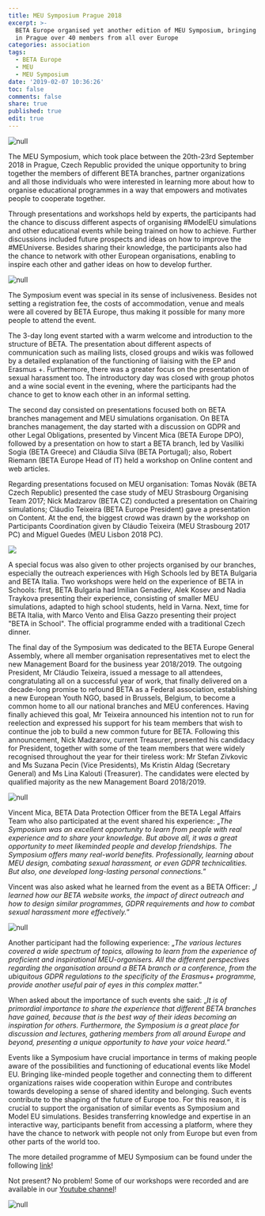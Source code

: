 ```yaml
---
title: MEU Symposium Prague 2018
excerpt: >-
  BETA Europe organised yet another edition of MEU Symposium, bringing together
  in Prague over 40 members from all over Europe
categories: association
tags:
  - BETA Europe
  - MEU
  - MEU Symposium
date: '2019-02-07 10:36:26'
toc: false
comments: false
share: true
published: true
edit: true
---
```

![null](/assets/images/sym1.jpg)

The MEU Symposium, which took place between the 20th-23rd September 2018 in Prague, Czech Republic provided the unique opportunity to bring together the members of different BETA branches, partner organizations and all those individuals who were interested in learning more about how to organise educational programmes in a way that empowers and motivates people to cooperate together.

Through presentations and workshops held by experts, the participants had the chance to discuss different aspects of organising #ModelEU simulations and other educational events while being trained on how to achieve. Further discussions included future prospects and ideas on how to improve the #MEUniverse. Besides sharing their knowledge, the participants also had the chance to network with other European organisations, enabling to inspire each other and gather ideas on how to develop further.

![null](/assets/images/sym2.jpg)

The Symposium event was special in its sense of inclusiveness. Besides not setting a registration fee, the costs of accommodation, venue and meals were all covered by BETA Europe, thus making it possible for many more people to attend the event. 

The 3-day long event started with a warm welcome and introduction to the structure of BETA. The presentation about different aspects of communication such as mailing lists, closed groups and wikis was followed by a detailed explanation of the functioning of liaising with the EP and Erasmus +. Furthermore, there was a greater focus on the presentation of sexual harassment too. The introductory day was closed with group photos and a wine social event in the evening, where the participants had the chance to get to know each other in an informal setting. 

The second day consisted on presentations focused both on BETA branches management and MEU simulations organisation. On BETA branches management, the day started with a discussion on GDPR and other Legal Obligations, presented by Vincent Mica (BETA Europe DPO), followed by a presentation on how to start a BETA branch, led by Vasiliki Sogia (BETA Greece) and Cláudia Silva (BETA Portugal); also, Robert Riemann (BETA Europe Head of IT) held a workshop on Online content and web articles. 

Regarding presentations focused on MEU organisation: Tomas Novák (BETA Czech Republic) presented the case study of MEU Strasbourg Organising Team 2017; Nick Madzarov (BETA CZ) conducted a presentation on Chairing simulations; Cláudio Teixeira (BETA Europe President) gave a presentation on Content. At the end, the biggest crowd was drawn by the workshop on Participants Coordination given by Cláudio Teixeira (MEU Strasbourg 2017 PC) and Miguel Guedes (MEU Lisbon 2018 PC). 

![](/assets/images/42529940_10156500162833211_2838643868470083584_o.jpg)

A special focus was also given to other projects organised by our branches, especially the outreach experiences with High Schools led by BETA Bulgaria and BETA Italia. Two workshops were held on the experience of BETA in Schools: first, BETA Bulgaria had Imilian Genadiev, Alek Kosev and Nadia Traykova presenting their experience, consisting of smaller MEU simulations, adapted to high school students, held in Varna. Next, time for BETA Italia, with Marco Vento and Elisa Gazzo presenting their project "BETA in School". The official programme ended with a traditional Czech dinner. 

The final day of the Symposium was dedicated to the BETA Europe General Assembly, where all member organisation representatives met to elect the new Management Board for the business year 2018/2019. The outgoing President, Mr Cláudio Teixeira, issued a message to all attendees, congratulating all on a successful year of work, that finally delivered on a decade-long promise to refound BETA as a Federal association, establishing a new European Youth NGO, based in Brussels, Belgium, to become a common home to all our national branches and MEU conferences. Having finally achieved this goal, Mr Teixeira announced his intention not to run for reelection and expressed his support for his team members that wish to continue the job to build a new common future for BETA. Following this announcement, Nick Madzarov, current Treasurer, presented his candidacy for President, together with some of the team members that were widely recognised throughout the year for their tireless work: Mr Stefan Zivkovic and Ms Suzana Pecin (Vice Presidents), Ms Kristin Aldag (Secretary General) and Ms Lina Kalouti (Treasurer). The candidates were elected by qualified majority as the new Management Board 2018/2019.

![null](/assets/images/sym3.jpg)

Vincent Mica, BETA Data Protection Officer from the BETA Legal Affairs Team who also participated at the event shared his experience: „_The Symposium was an excellent opportunity to learn from people with real experience and to share your knowledge. But above all, it was a great opportunity to meet likeminded people and develop friendships. The Symposium offers many real-world benefits. Professionally, learning about MEU design, combating sexual harassment, or even GDPR technicalities. But also, one developed long-lasting personal connections._”

Vincent was also asked what he learned from the event as a BETA Officer: „_I learned how our BETA website works, the impact of direct outreach and how to design similar programmes, GDPR requirements and how to combat sexual harassment more effectively._”

![null](/assets/images/sym4.jpg)

Another participant had the following experience: „_The various lectures covered a wide spectrum of topics, allowing to learn from the experience of proficient and inspirational MEU-organisers. All the different perspectives regarding the organisation around a BETA branch or a conference, from the ubiquitous GDPR regulations to the specificity of the Erasmus+ programme, provide another useful pair of eyes in this complex matter._”

When asked about the importance of such events she said: „_It is of primordial importance to share the experience that different BETA branches have gained, because that is the best way of their ideas becoming an inspiration for others. Furthermore, the Symposium is a great place for discussion and lectures, gathering members from all around Europe and beyond, presenting a unique opportunity to have your voice heard._”

Events like a Symposium have crucial importance in terms of making people aware of the possibilities and functioning of educational events like Model EU. Bringing like-minded people together and connecting them to different organizations raises wide cooperation within Europe and contributes towards developing a sense of shared identity and belonging. Such events contribute to the shaping of the future of Europe too. For this reason, it is crucial to support the organisation of similar events as Symposium and  Model EU simulations. Besides transferring knowledge and expertise in an interactive way, participants benefit from accessing a platform, where they have the chance to network with people not only from Europe but even from other parts of the world too.

The more detailed programme of MEU Symposium can be found under the following [link](https://forum.beta-europe.org/t/meu-symposium-2018/1973)!

Not present? No problem! Some of our workshops were recorded and are available in our [Youtube channel](https://www.youtube.com/channel/UCKiCQEeWGi1uWwrJAb6oIVQ)! 

![null](/assets/images/sym5.jpg)

